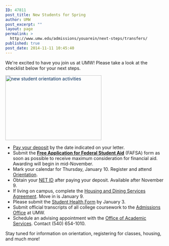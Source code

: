 ```yaml
---
ID: 47811
post_title: New Students for Spring
author: UMW
post_excerpt: ""
layout: page
permalink: >
  http://www.umw.edu/admissions/youarein/next-steps/transfers/
published: true
post_date: 2014-11-11 10:45:40
---
```

We're excited to have you join us at UMW! Please take a look at the checklist below for your next steps.
<p style="color: #25150c"><a style="color: #002b5a" href="http://admissions.umw.edu/youarein/files/2011/12/Orientation-65.jpg"><img class="alignright wp-image-45851 size-medium" src="http://admissions.umw.edu/youarein/files/2011/12/Orientation-65-300x203.jpg" alt="new student orientation activities" width="300" height="203" /></a></p>

<ul>
 	<li><a href="/admissions/youarein/enrollment-deposit/">Pay your deposit</a> by the date indicated on your letter.</li>
 	<li>Submit the <a href="https://fafsa.ed.gov/" target="_blank" rel="nofollow noopener"><b>Free Application for Federal Student Aid</b></a> (FAFSA) form as soon as possible to receive maximum consideration for financial aid. Awarding will begin in mid-November.</li>
 	<li>Mark your calendar for Thursday, January 10. Register and attend <a href="http://orientation.umw.edu/transferorientation/">Orientation</a>.</li>
 	<li>Obtain your <a href="http://technology.umw.edu/logins/">NET ID</a> after paying your deposit. Available after November 9.</li>
 	<li>If living on campus, complete the <a href="https://www.umw.edu/residencelife/before-you-get-to-campus/services-agreement/">Housing and Dining Services Agreement</a>. Move in is January 9.</li>
 	<li>Please submit the <a href="http://students.umw.edu/healthcenter/forms/">Student Health Form</a> by January 3.</li>
 	<li>Submit official transcripts of all college coursework to the <a href="/directory/department/admissions/">Admissions Office</a> at UMW.</li>
 	<li>Schedule an advising appointment with the <a href="http://academics.umw.edu/academicservices/">Office of Academic Services</a>. Contact (540) 654-1010.</li>
</ul>
Stay tuned for information on orientation, registering for classes, housing, and much more!